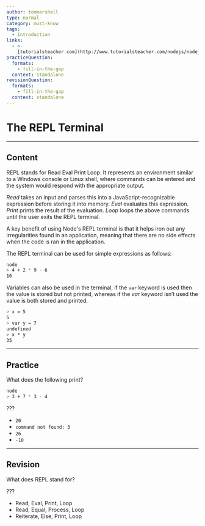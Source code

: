```yaml
---
author: tommarshall
type: normal
category: must-know
tags:
  - introduction
links:
  - >-
    [tutorialsteacher.com](http://www.tutorialsteacher.com/nodejs/nodejs-console-repl){website}
practiceQuestion:
  formats:
    - fill-in-the-gap
  context: standalone
revisionQuestion:
  formats:
    - fill-in-the-gap
  context: standalone
---
```


# The REPL Terminal


---

## Content

REPL stands for Read Eval Print Loop. It represents an environment similar to a Windows console or Linux shell, where commands can be entered and the system would respond with the appropriate output.

*Read* takes an input and parses this into a JavaScript-recognizable expression before storing it into memory.
*Eval* evaluates this expression.
*Print* prints the result of the evaluation.
*Loop* loops the above commands until the user exits the REPL terminal.

A key benefit of using Node's REPL terminal is that it helps iron out any irregularities found in an application, meaning that there are no side effects when the code is ran in the application.

The REPL terminal can be used for simple expressions as follows:

```bash
node
> 4 + 2 * 9 - 6
16
```

Variables can also be used in the terminal, if the `var` keyword is used then the value is stored but not printed, whereas if the *var* keyword isn’t used the value is both stored and printed.

```bash
> x = 5
5
> var y = 7
undefined
> x * y
35
```


---

## Practice

What does the following print?

```bash
node
> 3 + 7 * 3 - 4
```

???

- `20`
- `command not found: 3`
- `26`
- `-10`


---

## Revision

What does REPL stand for?

???

- Read, Eval, Print, Loop
- Read, Equal, Process, Loop
- Reiterate, Else, Print, Loop
